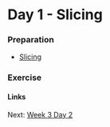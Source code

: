 # Day 1 - Slicing

### Preparation
- [Slicing](http://www.diveintopython.net/native_data_types/lists.html#odbchelper.list.slice)

### Exercise

#### Links
Next: [Week 3 Day 2](day-2.md)